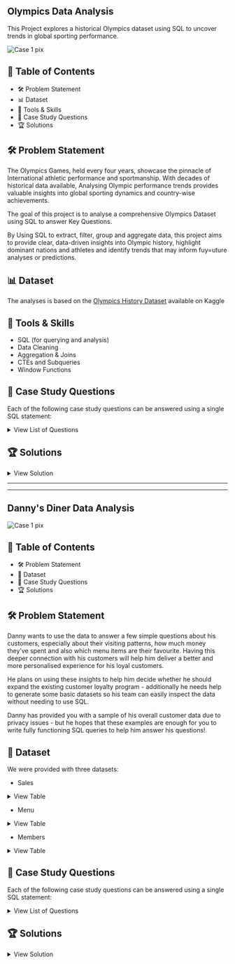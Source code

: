 ## Olympics Data Analysis
This Project explores a historical Olympics dataset using SQL to uncover trends in global sporting performance.

![Case 1 pix](https://specials-images.forbesimg.com/dam/imageserve/852989230/960x0.jpg?fit=scale)


## :bookmark_tabs: Table of Contents
- 🛠️ Problem Statement
- 📊 Dataset
- 🧠 Tools & Skills
- 📙 Case Study Questions
- 🏆 Solutions

## :hammer_and_wrench: Problem Statement
The Olympics Games, held every four years, showcase the pinnacle of International athletic performance and sportmanship. With decades of historical data available, Analysing Olympic performance trends provides valuable insights into global sporting dynamics and country-wise achievements.

The goal of this project is to analyse a comprehensive Olympics Dataset using SQL to answer Key Questions.

By Using SQL to extract, filter, group and aggregate data, this project aims to provide clear, data-driven insights into Olympic history, highlight dominant nations and athletes and identify trends that may inform fuy=uture analyses or predictions.


## 📊 Dataset
The analyses is based on the [Olympics History Dataset](https://www.kaggle.com/datasets/satishgunjal/olympics-history-dataset) available on Kaggle

</p>
</details>


##  🧠 Tools & Skills
- SQL (for querying and analysis)
- Data Cleaning
- Aggregation & Joins
- CTEs and Subqueries
- Window Functions

## :closed_book: Case Study Questions
Each of the following case study questions can be answered using a single SQL statement:
 <details><summary>View List of Questions</summary>
<p> 

  1. 	How many olympics games have been held?
  2.	List down all Olympics games held so far
  3. Mention the total no of nations who participated in each olympics game?
  4. Which year saw the highest and lowest no of countries participating in olympics?
  5. Which nation has participated in all of the olympic games?
  6. Identify the sport which was played in all summer olympics
  7. Which Sports were just played only once in the olympics?
  8. Fetch the total no of sports played in each olympic games
  9. Fetch details of the oldest athletes to win a gold medal.
  10. Find the Ratio of male and female athletes participated in all olympic games.
  11. Fetch the top 5 athletes who have won the most gold medals.
  12. Fetch the top 5 athletes who have won the most medals (gold/silver/bronze).
  13. Fetch the top 5 most successful countries in olympics. Success is defined by no of medals won.
  14.  List down total gold, silver and bronze medals won by each country
  15.  List down total gold, silver and bronze medals won by each country corresponding to each olympic games.
  16. 	Which countries have never won gold medal but have won silver/bronze medals?

</p>
</details>

 ## 	:trophy: Solutions
 <details><summary>View Solution</summary>
<p> 
  
   1. How many olympics games have been held
   
   ```bash
SELECT COUNT(DISTINCT [Games]) AS TotalGamesHeld
FROM [dbo].[athlete_events$]

SELECT [Games],count([Games])AS GameFrequency
FROM [dbo].[athlete_events$]
GROUP BY [Games]
```
  2. List down all Olympics games held so far?
   
```bash
SELECT DISTINCT [Games]
FROM [dbo].[athlete_events$]
ORDER BY [Games] ASC
```
   
  3. Total no of nations who participated in each olympics game
   
```bash
 SELECT [Games], COUNT (DISTINCT [Team]) AS Nations
FROM [dbo].[athlete_events$]
GROUP BY [Games]
ORDER BY Nations DESC
--OR--
SELECT a.[Games],  COUNT (DISTINCT b.[region]) AS Nations
FROM [dbo].[athlete_events$] a
JOIN [dbo].[noc_regions$] b
ON a.[NOC] =b.[NOC]
GROUP BY [Games]
ORDER BY Nations DESC
```
   
  4.  Year with highest and lowest no. of countries participating in olympics
   
```bash
WITH CountryCount AS (
	SELECT [Year], COUNT(DISTINCT[Team]) AS Country_Count
	FROM [dbo].[athlete_events$]
	GROUP BY [Year]
	)
SELECT [Year], Country_Count,
CASE 
WHEN Country_Count =(SELECT MAX(Country_Count) FROM CountryCount)
THEN 'Highest'
WHEN Country_Count =(SELECT MIN(Country_Count) FROM CountryCount)
THEN 'Lowest'
END AS CATEGORY
FROM CountryCount
WHERE Country_Count =(SELECT MAX(Country_Count) FROM CountryCount) 
OR 
Country_Count =(SELECT MIN(Country_Count) FROM CountryCount)
```
   
  5. Which nation has participated in all of the olympic games?
   
```bash
SELECT [Team]
FROM [dbo].[athlete_events$]
GROUP BY [Team]
HAVING COUNT (DISTINCT [Games]) =
	(SELECT  COUNT (DISTINCT [Games]) FROM [dbo].[athlete_events$])

--IF NO NATION PARTICIPATED--
IF EXISTS (
SELECT [Team]
FROM [dbo].[athlete_events$]
GROUP BY [Team]
HAVING COUNT (DISTINCT [Games]) =
	(SELECT  COUNT (DISTINCT [Games]) FROM [dbo].[athlete_events$])
	)
BEGIN
	SELECT [Team]
	FROM [dbo].[athlete_events$]
	GROUP BY [Team]
	HAVING COUNT(DISTINCT [Games])=(SELECT COUNT(DISTINCT [Games]) FROM [dbo].[athlete_events$])
END
ELSE
BEGIN
	SELECT 'NO NATION PARTICIPATED IN ALL GAMES' AS Result
END
```
    
   6. The sport which was played in all summer olympics
   
```bash
SELECT distinct([Sport])
FROM [dbo].[athlete_events$]
WHERE [Season] = 'Summer'
GROUP BY [Sport]
HAVING COUNT(DISTINCT Games) = (SELECT COUNT(DISTINCT Games)
								FROM [dbo].[athlete_events$])

--IF NO SPORT WAS PLAYED IN ALL SUMMER OLYMPICS--
IF EXISTS (
SELECT DISTINCT ([Sport])
FROM [dbo].[athlete_events$]
WHERE [Season] = 'Summer'
GROUP BY [Sport]
HAVING COUNT(DISTINCT Games) = (SELECT COUNT(DISTINCT Games)
								FROM [dbo].[athlete_events$]))
BEGIN
	SELECT [Sport]
	FROM [dbo].[athlete_events$]
	GROUP BY [Sport]
	HAVING COUNT(DISTINCT [Games])=(SELECT COUNT(DISTINCT [Games]) FROM [dbo].[athlete_events$])
END
ELSE
BEGIN
	SELECT 'NO SPORT WAS PLAYED IN ALL SUMMER OLYMPICS' AS Result
END
```
   
  7. Which Sports were just played only once in the olympics?
     
```bash
SELECT [Sport]
FROM [dbo].[athlete_events$]
GROUP BY [Sport]
HAVING COUNT(DISTINCT[Year])=1
```
   
  8. Total no of sports played in each olympic games
   
```bash
SELECT DISTINCT [Games],  COUNT(DISTINCT[Sport]) AS TotalSportPlayed
FROM [dbo].[athlete_events$]
GROUP BY [Games]
ORDER BY TotalSportPlayed DESC
```
   
  9. Details of the oldest athletes to win a gold medal
      
```bash
SELECT *
FROM [dbo].[athlete_events$]
WHERE [Age] = (SELECT MAX([Age]) FROM [dbo].[athlete_events$] where  [Medal]= 'Gold')
--or--
SELECT TOP 1 *
FROM [dbo].[athlete_events$]
WHERE [Medal]= 'Gold'
ORDER BY [Age] DESC
```
   
 10. Ratio of male and female athletes participated in all olympic games
   
```bash
SELECT [Sex], count([Sex]) as Gender_Ratio
FROM [dbo].[athlete_events$]
GROUP BY [Sex]
```
   
  11. Top 5 athletes who have won the most gold medals
   
```bash
SELECT TOP 5 [Name],COUNT([Medal]) AS medalWon
FROM [dbo].[athlete_events$]
WHERE [Medal] ='Gold'
GROUP  BY [Name]
order by medalWon DESC
```

  12. Top 5 athletes who have won the most medals (gold/silver/bronze)
   
```bash
SELECT TOP 5 [Name],[Medal],COUNT([Medal]) AS medalWon
FROM [dbo].[athlete_events$]
WHERE [Medal] IN ('Gold', 'Silver', 'Bronze')
GROUP  BY [Name],[Medal]
ORDER BY medalWon DESC
```

  13. Top 5 most successful countries in olympics. Success is defined by no of medals won
   
```bash
SELECT TOP 5 [Team], [Medal], COUNT([Medal]) AS MedalCount
FROM [dbo].[athlete_events$]
WHERE [Medal] <> 'NA'
GROUP BY [Team],[Medal]
ORDER BY MedalCount DESC
```
  14. Total gold, silver and bronze medals won by each country
   
```bash
SELECT [Team],
SUM(CASE WHEN [Medal]='Gold'
THEN 1 ELSE 0 END) AS GOLD,
SUM(CASE WHEN [Medal]='Silver'
THEN 1 ELSE 0 END) AS SILVER,
SUM(CASE WHEN [Medal]='Bronze'
THEN 1 ELSE 0 END) AS BRONZE
FROM [dbo].[athlete_events$]
GROUP BY [Team]
ORDER BY GOLD DESC, SILVER DESC, BRONZE DESC
```
 15. Total gold, silver and broze medals won by each country corresponding to each olympic games
     
```bash
SELECT DISTINCT([Games]),[Team] AS Country,
SUM(CASE WHEN [Medal]='Gold'
THEN 1 ELSE 0 END) AS GOLD,
SUM(CASE WHEN [Medal]='Silver'
THEN 1 ELSE 0 END) AS SILVER,
SUM(CASE WHEN [Medal]='Bronze'
THEN 1 ELSE 0 END) AS BRONZE
FROM [dbo].[athlete_events$]
GROUP BY [Team],[Games]
ORDER BY GOLD DESC, SILVER DESC, BRONZE DESC
```

16. Which countries have never won gold medal but have won silver/bronze medals
```bash
SELECT [Team] AS Country
FROM [dbo].[athlete_events$]
GROUP BY [Team]
HAVING 
SUM(CASE WHEN [Medal] = 'Gold' 
THEN 1 ELSE 0 END) =0
AND SUM(CASE WHEN [Medal] = 'Silver' 
THEN 1 ELSE 0 END) >0
AND SUM(CASE WHEN [Medal] = 'Bronze' 
THEN 1 ELSE 0 END) >0
```
  </p>
</details>

------------

-----------


  ## Danny's Diner Data Analysis

![Case 1 pix](https://user-images.githubusercontent.com/123111536/213601909-8a1c9873-c037-4884-aea6-664680608cc2.png)

## :bookmark_tabs: Table of Contents
- 🛠️ Problem Statement
- 📂 Dataset
- 📙 Case Study Questions
- 🏆 Solutions

## :hammer_and_wrench: Problem Statement
Danny wants to use the data to answer a few simple questions about his customers, especially about their visiting patterns, 
how much money they’ve spent and also which menu items are their favourite. Having this deeper connection with his customers 
will help him deliver a better and more personalised experience for his loyal customers.

He plans on using these insights to help him decide whether he should expand the existing customer loyalty program - additionally 
he needs help to generate some basic datasets so his team can easily inspect the data without needing to use SQL.

Danny has provided you with a sample of his overall customer data due to privacy issues - but he hopes that these examples are 
enough for you to write fully functioning SQL queries to help him answer his questions!

## :open_file_folder: Dataset
We were provided with three datasets:
 - Sales
 <details><summary>View Table</summary>
<p>
  
 | customer_id | order_date | product_id |
| :---         | :---      |     :--- |
| A   | 2021-01-01  | 1  |
| A   | 2021-01-01  | 2  |
| A   | 2021-01-07  | 2  |
| A   | 2021-01-10  | 3  |
| A   | 2021-01-11  | 3  |
| A   | 2021-01-11  | 3  |
| B   | 2021-01-01  | 2  |
| B   | 2021-01-02  | 2  |
| B   | 2021-01-04  | 1  |
| B   | 2021-01-11  | 1  |
| B   | 2021-01-16  | 3  |
| B   | 2021-02-01  | 3  |
| C   | 2021-01-01  | 1  |
| C   | 2021-01-01  | 3  |
| C   | 2021-02-07  | 3  |
  
</p>
</details>

 - Menu
 <details><summary>View Table</summary>
<p>
  
 | product_id | product_name | price |
| :---         | :---      |     :--- |
| 1   | sushi  | 10  |
| 2   | curry  | 15  |
| 3   | ramen  | 12  |

  </p>
</details>

 - Members
 <details><summary>View Table</summary>
<p> 
  
 | customer_id | join_date |
| :---         | :---      |  
| A   | 2021-01-07  |
| B   | 2021-01-09  |

</p>
</details>

## :closed_book: Case Study Questions
Each of the following case study questions can be answered using a single SQL statement:
 <details><summary>View List of Questions</summary>
<p> 

  1. What is the total amount each customer spent at the restaurant?
  2. How many days has each customer visited the restaurant?
  3. What was the first item from the menu purchased by each customer?
  4. What is the most purchased item on the menu and how many times was it purchased by all customers?
  5. Which item was the most popular for each customer?
  6. Which item was purchased first by the customer after they became a member?
  7. Which item was purchased just before the customer became a member?
  8. What is the total items and amount spent for each member before they became a member?
  9. If each $1 spent equates to 10 points and sushi has a 2x points multiplier - how many points would each customer have?
  10. In the first week after a customer joins the program (including their join date) they earn 2x points on all items, not just sushi - how many points do customer A and B have at the end of January?
  11. Use the available data to create a comprehensive data using the Join function.
  12. Danny also requires further information about the ranking of customer products, but he purposely does not need the ranking for non-member purchases so he expects null ranking values for the records when customers are not yet part of the loyalty program.

</p>
</details>

 ## 	:trophy: Solutions
 <details><summary>View Solution</summary>
<p> 
  
   1. What is the total amount each customer spent at the restaurant?
   
   ```bash
SELECT S.[Customer ID], Sum([Price]) AS TotalAmountSpent
FROM  [dbo].[SALES]  AS S
JOIN [dbo].[MENU] as M
ON S.[Product ID] = M.[Product ID]
GROUP  BY [Customer ID] 
```
  2. How many days has each customer visited the restaurant?
   
```bash
SELECT [Customer ID], COUNT(DISTINCT[Order Date]) as Days_Visited
FROM [dbo].[SALES]
GROUP BY [Customer ID]
ORDER BY Days_Visited DESC
```
   
  3. What was the first item from the menu purchased by each customer?
   
```bash
SELECT [Order Date] ,[Customer ID],[Product Name]      
FROM   (SELECT S.[Customer ID],S.[Order Date], MN.[Product Name],
DENSE_RANK()
OVER( PARTITION BY S.[Customer ID]
ORDER BY S.[Order Date]) AS menu_rank
        FROM   [dbo].[SALES] AS S
               INNER JOIN [dbo].[MENU] AS MN
                       ON S.[Product ID] =MN.[Product ID] 
        GROUP  BY [Customer ID],[Product Name],[Order Date]) t
WHERE menu_rank = 1; 
```
   
  4. What is the most purchased item on the menu and how many times was it purchased by all customers?
   
```bash
 SELECT MN.[Product Name], COUNT(S.[Product ID]) AS CountOfPurchase
FROM [dbo].[MENU] AS MN
LEFT JOIN [dbo].[SALES] AS S
ON MN.[Product ID] = S.[Product ID]
GROUP BY [Product Name]
ORDER BY CountOfPurchase DESC 
```
   
  5. Which item was the most popular for each customer?
   
```bash
WITH NEW AS (
SELECT S.[Customer ID],MN.[Product Name], COUNT(S.[Product ID]) AS CountOfOrders,
RANK ()
OVER( PARTITION BY S.[Customer ID]
ORDER BY COUNT(S.[Product ID]) DESC) AS RankOfOrders
FROM  [dbo].[SALES] AS S
JOIN [dbo].[MENU] AS MN
ON S.[Product ID]= MN.[Product ID]
GROUP BY [Customer ID],[Product Name])

SELECT [Customer ID],[Product Name],CountOfOrders,RankOfOrders
FROM NEW
WHERE  RankOfOrders = 1
```
    
   6. Which item was purchased first by the customer after they became a member?
   
```bash
SELECT NEW.[Customer ID],NEW.[Product Name]
FROM (SELECT S.[Customer ID],S.[Order Date],MN.[Product Name]
FROM [dbo].[SALES]AS S
JOIN [dbo].[MENU]AS MN
ON S.[Product ID] = MN.[Product ID]) NEW
JOIN [dbo].[MEMBERS] AS MB
ON NEW.[Customer ID] = MB.[Customer ID]
WHERE NEW.[Order Date] >= MB.[Join Date]
```
   
  7. Which item was purchased just before the customer became a member?
   
```bash
WITH NM AS (
SELECT S.[Customer ID],MN.[Product Name],
DENSE_RANK()
OVER( PARTITION BY S.[Customer ID]
ORDER BY S.[Order Date]) AS RankOfOrder
FROM [dbo].[SALES] AS S
JOIN [dbo].[MENU] AS MN
ON S.[Product ID] = MN.[Product ID]
JOIN [dbo].[MEMBERS] AS MB
ON S.[Customer ID] = MB.[Customer ID] 
WHERE S.[Order Date] <MB.[Join Date])
SELECT [Customer ID],[Product Name],RankOfOrder
FROM NM
WHERE RankOfOrder = 1
```
   
  8. What is the total items and amount spent for each member before they became a member?
   
```bash
SELECT S.[Customer ID], COUNT(S.[Product ID]) AS ProductCount,SUM(MN.[Price]) AS TotalAmount
FROM [dbo].[SALES] AS S
JOIN [dbo].[MENU] AS MN
ON S.[Product ID] = MN.[Product ID]
JOIN [dbo].[MEMBERS] AS MB
ON S.[Customer ID] = MB.[Customer ID]
WHERE S.[Order Date] < MB.[Join Date]
GROUP BY S.[Customer ID]
ORDER BY S.[Customer ID] ASC
```
   
  9. If each $1 spent equates to 10 points and sushi has a 2x points multiplier - how many points would each customer have?
   
```bash
SELECT S.[Customer ID],MN.[Product Name],
SUM(
CASE
WHEN MN.[Product Name] = 'SUSHI'
THEN MN.[Price] *20
ELSE MN.[Price] * 10
END)
AS ProductPoints
FROM [dbo].[SALES] AS S
JOIN [dbo].[MENU] AS MN
ON S.[Product ID] = MN.[Product ID]
GROUP BY S.[Customer ID], MN.[Product Name]
```
   
 10. In the first week after a customer joins the program (including their join date) they earn 2x points on all items, not just sushi - how many points do customer A and B have at the end of January?
   
```bash
WITH dates
     AS (SELECT *,
                Date_add(join_date, interval 7 day) AS valid_date,
                Last_day(join_date)                 AS last_date
         FROM   members)
SELECT s.customer_id,
       SUM(CASE
             WHEN s.order_date BETWEEN d.join_date AND d.valid_date THEN
             m.price * 20
           END) AS total_points
FROM   dates d
       join sales s
         ON s.customer_id = d.customer_id
       join menu m
         ON m.product_id = s.product_id
WHERE  s.order_date <= d.last_date
GROUP  BY s.customer_id; 
```
   
  11. Use the available data to create a comprehensive data using the Join function.
   
```bash
SELECT S.[Customer ID],S.[Order Date],MN.[Product Name],MN.[Price]
(CASE
WHEN S.[Order Date] >= MB.[Join Date] THEN 'JOINED'
ELSE 'NOT JOINED'
END)
AS JoinStatus
FROM [dbo].[SALES] AS S
JOIN [dbo].[MENU] AS MN
ON S.[Product ID] = MN.[Product ID]
JOIN [dbo].[MEMBERS] AS MB
ON S.[Customer ID] = MB.[Customer ID]
```

  12. Danny also requires further information about the ranking of customer products, but he purposely does not need the ranking for non-member purchases so he expects null ranking values for the records when customers are not yet part of the loyalty program.
   
```bash
WITH new_table
     AS (SELECT s.customer_id,
                s.order_date,
                m.product_name,
                m.price,
                ( CASE
                    WHEN s.order_date >= mb.join_date THEN 'Y'
                    ELSE 'N'
                  END ) AS member
         FROM   sales s
                LEFT JOIN menu m
                       ON s.product_id = m.product_id
                LEFT JOIN members mb
                       ON mb.customer_id = s.customer_id)
SELECT *,
       ( CASE
           WHEN member = "n" THEN "null"
           ELSE Rank()
                  OVER (
                    partition BY customer_id, member
                    ORDER BY order_date)
         END ) AS ranking
FROM   new_table; 
```
 
  </p>
</details>
